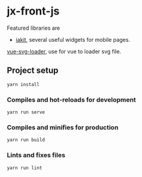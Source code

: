 # jx-front-js

Featured libraries are

- [iakit](https://github.com/xiaoyann/iakit), several useful widgets for mobile pages.

[vue-svg-loader](https://github.com/visualfanatic/vue-svg-loader), use for vue to loader svg file.

## Project setup

```
yarn install
```

### Compiles and hot-reloads for development

```
yarn run serve
```

### Compiles and minifies for production

```
yarn run build
```

### Lints and fixes files

```
yarn run lint
```
